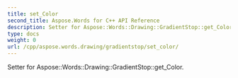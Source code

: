 ```yaml
---
title: set_Color
second_title: Aspose.Words for C++ API Reference
description: Setter for Aspose::Words::Drawing::GradientStop::get_Color. 
type: docs
weight: 0
url: /cpp/aspose.words.drawing/gradientstop/set_color/
---
```


Setter for Aspose::Words::Drawing::GradientStop::get_Color. 


